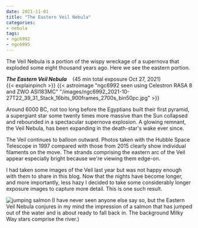 ```yaml
---
date: 2021-11-01
title: "The Eastern Veil Nebula"
categories:
- nebula
tags:
- ngc6992
- ngc6995
---
```


The Veil Nebula is a portion of the wispy wreckage of a supernova that exploded some eight thousand years ago.  Here we see the eastern portion.


<!--more-->
_**The Eastern Veil Nebula**_  &nbsp;&nbsp; (45 min total exposure Oct 27, 2021)<br>
{{< explainpinch >}}
{{< astroimage "ngc6992 seen using Celestron RASA 8 and ZWO ASI183MC" "/images/ngc6992_2021-10-27T22_39_31_Stack_16bits_900frames_2700s_bin50pc.jpg" >}}
<br>

Around 6000 BC, not too long before the Egyptians built their first pyramid, a supergiant star some twenty times more massive than the Sun collapsed and rebounded in a spectacular supernova explosion. A glowing remnant, the Veil Nebula, has been expanding in the death-star's wake ever since. 

The Veil continues to balloon outward. Photos taken with the Hubble Space Telescope in 1997 compared with those from 2015 clearly show individual filaments on the move. The strands comprising the eastern arc of the Veil appear especially bright because we're viewing them edge-on. 

I had taken some images of the Veil last year but was not happy enough with them to share in this blog.  Now that the nights have become longer, and more importantly, less hazy I decided to take some considerably longer exposure images to capture more detail. This is one such result.

<img src = "/images/Salmon.jpg"
alt = "jumping salmon"
align=left
/>
(I have never seen anyone else say so, 
but the Eastern Veil Nebula conjures in my mind the impression of a salmon that has jumped out of the water and  is about ready to fall back in.  The background Milky Way stars comprise the river.)







